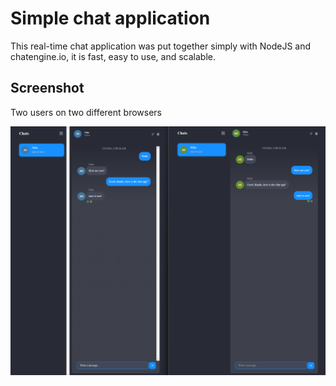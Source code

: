 # Simple chat application

This real-time chat application was put together simply with NodeJS and chatengine.io, it is fast, easy to use, and scalable.

## Screenshot

Two users on two different browsers

![Demo](https://github.com/A-Hoblit/Simple-Chat-App/blob/main/Demo.png)
